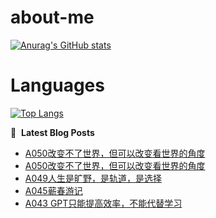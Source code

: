 # about-me
[![Anurag's GitHub stats](https://github-readme-stats.vercel.app/api?username=whitewatercn)](https://github.com/anuraghazra/github-readme-stats)

# Languages
[![Top Langs](https://github-readme-stats.vercel.app/api/top-langs/?username=whitewatercn)](https://github.com/anuraghazra/github-readme-stats)

📕 &nbsp;**Latest Blog Posts**
<!-- BLOG-POST-LIST:START -->
- [A050改变不了世界，但可以改变看世界的角度](https://blog.whitewater.wang/a050/)
- [A050改变不了世界，但可以改变看世界的角度](https://blog.whitewater.wang/a050%e6%94%b9%e5%8f%98%e4%b8%8d%e4%ba%86%e4%b8%96%e7%95%8c%ef%bc%8c%e4%bd%86%e5%8f%af%e4%bb%a5%e6%94%b9%e5%8f%98%e7%9c%8b%e4%b8%96%e7%95%8c%e7%9a%84%e8%a7%92%e5%ba%a6/)
- [A049人生是旷野，是轨道，是选择](https://blog.whitewater.wang/a049/)
- [A045蕲春游记](https://blog.whitewater.wang/a045/)
- [A043 GPT只能提高效率，不能代替学习](https://blog.whitewater.wang/a043/)
<!-- BLOG-POST-LIST:END -->
